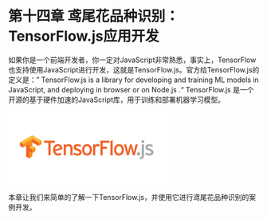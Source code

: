# 第十四章 鸢尾花品种识别：TensorFlow.js应用开发

  如果你是一个前端开发者，你一定对JavaScript非常熟悉，事实上，TensorFlow也支持使用JavaScript进行开发，这就是TensorFlow.js。官方给TensorFlow.js的定义是：” TensorFlow.js is a library for developing and training ML models in JavaScript, and deploying in browser or on Node.js .“ TensorFlow.js 是一个开源的基于硬件加速的JavaScript库，用于训练和部署机器学习模型。

![&#x56FE; 14-1 TF.js](../../.gitbook/assets/14-1.png)

  本章让我们来简单的了解一下TensorFlow.js，并使用它进行鸢尾花品种识别的案例开发。

